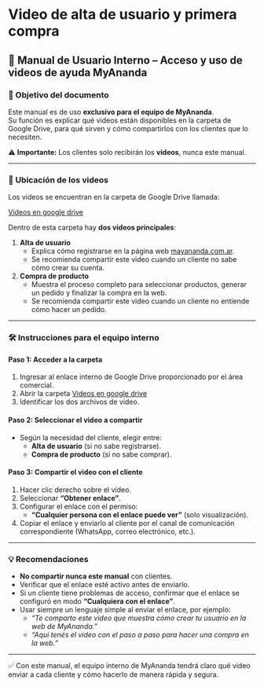 # Video de alta de usuario y primera compra

## 📖 Manual de Usuario Interno – Acceso y uso de videos de ayuda MyAnanda

### 🎯 Objetivo del documento

Este manual es de uso **exclusivo para el equipo de MyAnanda**.\
Su función es explicar qué videos están disponibles en la carpeta de Google Drive, para qué sirven y cómo compartirlos con los clientes que lo necesiten.

⚠️ **Importante:** Los clientes solo recibirán los **videos**, nunca este manual.

***

### 📂 Ubicación de los videos

Los videos se encuentran en la carpeta de Google Drive llamada:

[Videos en google drive](https://drive.google.com/drive/folders/1On3NTRhdCxsyAr7MvpoazN0VZXXgj5-l)&#x20;

Dentro de esta carpeta hay **dos videos principales**:

1. **Alta de usuario**
   * Explica cómo registrarse en la página web [mayananda.com.ar](https://mayananda.com.ar/?utm_source=chatgpt.com).
   * Se recomienda compartir este video cuando un cliente no sabe cómo crear su cuenta.
2. **Compra de producto**
   * Muestra el proceso completo para seleccionar productos, generar un pedido y finalizar la compra en la web.
   * Se recomienda compartir este video cuando un cliente no entiende cómo hacer un pedido.

***

### 🛠️ Instrucciones para el equipo interno

#### Paso 1: Acceder a la carpeta

1. Ingresar al enlace interno de Google Drive proporcionado por el área comercial.
2. Abrir la carpeta [Videos en google drive](https://drive.google.com/drive/folders/1On3NTRhdCxsyAr7MvpoazN0VZXXgj5-l)&#x20;
3. Identificar los dos archivos de video.

#### Paso 2: Seleccionar el video a compartir

* Según la necesidad del cliente, elegir entre:
  * **Alta de usuario** (si no sabe registrarse).
  * **Compra de producto** (si no sabe comprar).

#### Paso 3: Compartir el video con el cliente

1. Hacer clic derecho sobre el video.
2. Seleccionar **“Obtener enlace”**.
3. Configurar el enlace con el permiso:
   * **“Cualquier persona con el enlace puede ver”** (solo visualización).
4. Copiar el enlace y enviarlo al cliente por el canal de comunicación correspondiente (WhatsApp, correo electrónico, etc.).

***

### 💡 Recomendaciones

* **No compartir nunca este manual** con clientes.
* Verificar que el enlace esté activo antes de enviarlo.
* Si un cliente tiene problemas de acceso, confirmar que el enlace se configuró en modo **“Cualquiera con el enlace”**.
* Usar siempre un lenguaje simple al enviar el enlace, por ejemplo:
  * _“Te comparto este video que muestra cómo crear tu usuario en la web de MyAnanda.”_
  * _“Aquí tenés el video con el paso a paso para hacer una compra en la web.”_

***

✅ Con este manual, el equipo interno de MyAnanda tendrá claro qué video enviar a cada cliente y cómo hacerlo de manera rápida y segura.
